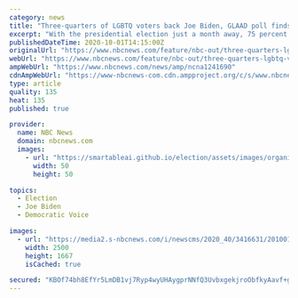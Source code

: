 ```yaml
---
category: news
title: "Three-quarters of LGBTQ voters back Joe Biden, GLAAD poll finds"
excerpt: "With the presidential election just a month away, 75 percent of LGBTQ voters said they support Biden, while 17 percent back Trump, according to a GLAAD poll."
publishedDateTime: 2020-10-01T14:15:00Z
originalUrl: "https://www.nbcnews.com/feature/nbc-out/three-quarters-lgbtq-voters-back-joe-biden-glaad-poll-finds-n1241690"
webUrl: "https://www.nbcnews.com/feature/nbc-out/three-quarters-lgbtq-voters-back-joe-biden-glaad-poll-finds-n1241690"
ampWebUrl: "https://www.nbcnews.com/news/amp/ncna1241690"
cdnAmpWebUrl: "https://www-nbcnews-com.cdn.ampproject.org/c/s/www.nbcnews.com/news/amp/ncna1241690"
type: article
quality: 135
heat: 135
published: true

provider:
  name: NBC News
  domain: nbcnews.com
  images:
    - url: "https://smartableai.github.io/election/assets/images/organizations/nbcnews.com-50x50.jpg"
      width: 50
      height: 50

topics:
  - Election
  - Joe Biden
  - Democratic Voice

images:
  - url: "https://media2.s-nbcnews.com/i/newscms/2020_40/3416631/201001-joe-biden-mn-0937_4ba57d20761f5bb371daa61b3b55ab52.JPG"
    width: 2500
    height: 1667
    isCached: true

secured: "KBOf74bh8EfYr5LmDB1vj7Ryp4wyUHAygprNNfQ3UvbxgekjroObfkyAavf+g6GpbgWP+Kcxre3dwSzBgQWHwPOeeMI8N/TgYZbaHlG6+HNyJX4sDtqHKC/wcmEaTEixgiwKxSaXqZL20lr+oQVY8ZDA7sOikMFMuYQXMtNuSgC+gJKZ2mCuPKyq4onFVE/4zhekPYtRGYIa5nK9ANy6A55u06AirZHBOL72omK6ZXiVS5FRowCNP0UXYrY9ROKSRm07mlsVDSwlgWpuF/5hesuE06ByZt/L8xBqknjRUnokBfN5zPRC8H8XCGbiM9aNhNXq2sePS7tn/2R1BX/jEfN4xEPtsJrVUfk/OXEK+u4=;5vch5ryWE21Iz5Iof0ysuw=="
---
```



